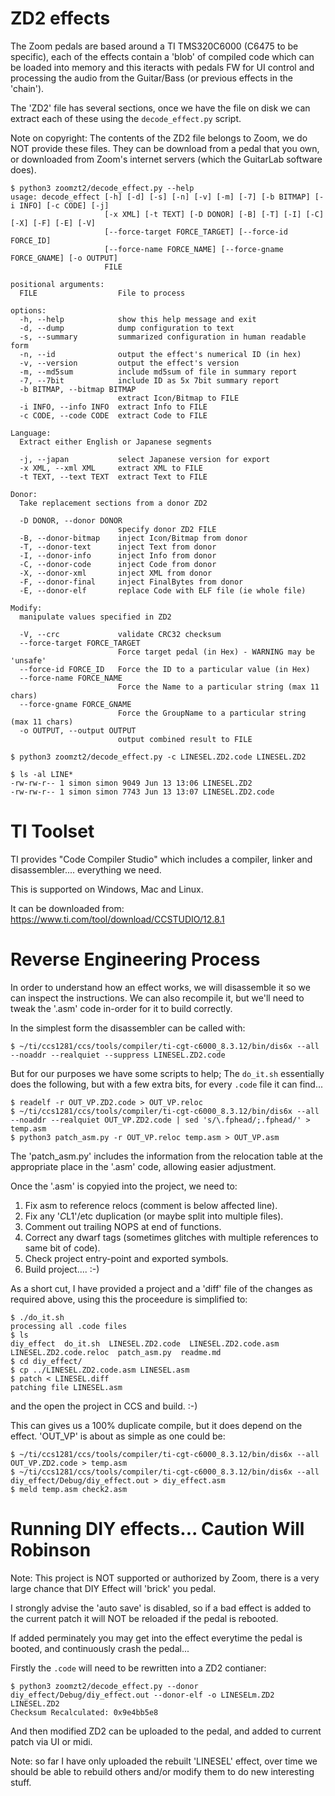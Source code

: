 
# ZD2 effects

The Zoom pedals are based around a TI TMS320C6000 (C6475 to be specific),
each of the effects contain a 'blob' of compiled code which can be loaded
into memory and this iteracts with pedals FW for UI control and processing
the audio from the Guitar/Bass (or previous effects in the 'chain').

The 'ZD2' file has several sections, once we have the file on disk we can 
extract each of these using the `decode_effect.py` script.

Note on copyright: The contents of the ZD2 file belongs to Zoom, we do NOT
provide these files. They can be download from a pedal that you own, or 
downloaded from Zoom's internet servers (which the GuitarLab software does).

```
$ python3 zoomzt2/decode_effect.py --help
usage: decode_effect [-h] [-d] [-s] [-n] [-v] [-m] [-7] [-b BITMAP] [-i INFO] [-c CODE] [-j]
                     [-x XML] [-t TEXT] [-D DONOR] [-B] [-T] [-I] [-C] [-X] [-F] [-E] [-V]
                     [--force-target FORCE_TARGET] [--force-id FORCE_ID]
                     [--force-name FORCE_NAME] [--force-gname FORCE_GNAME] [-o OUTPUT]
                     FILE

positional arguments:
  FILE                  File to process

options:
  -h, --help            show this help message and exit
  -d, --dump            dump configuration to text
  -s, --summary         summarized configuration in human readable form
  -n, --id              output the effect's numerical ID (in hex)
  -v, --version         output the effect's version
  -m, --md5sum          include md5sum of file in summary report
  -7, --7bit            include ID as 5x 7bit summary report
  -b BITMAP, --bitmap BITMAP
                        extract Icon/Bitmap to FILE
  -i INFO, --info INFO  extract Info to FILE
  -c CODE, --code CODE  extract Code to FILE

Language:
  Extract either English or Japanese segments

  -j, --japan           select Japanese version for export
  -x XML, --xml XML     extract XML to FILE
  -t TEXT, --text TEXT  extract Text to FILE

Donor:
  Take replacement sections from a donor ZD2

  -D DONOR, --donor DONOR
                        specify donor ZD2 FILE
  -B, --donor-bitmap    inject Icon/Bitmap from donor
  -T, --donor-text      inject Text from donor
  -I, --donor-info      inject Info from donor
  -C, --donor-code      inject Code from donor
  -X, --donor-xml       inject XML from donor
  -F, --donor-final     inject FinalBytes from donor
  -E, --donor-elf       replace Code with ELF file (ie whole file)

Modify:
  manipulate values specified in ZD2

  -V, --crc             validate CRC32 checksum
  --force-target FORCE_TARGET
                        Force target pedal (in Hex) - WARNING may be 'unsafe'
  --force-id FORCE_ID   Force the ID to a particular value (in Hex)
  --force-name FORCE_NAME
                        Force the Name to a particular string (max 11 chars)
  --force-gname FORCE_GNAME
                        Force the GroupName to a particular string (max 11 chars)
  -o OUTPUT, --output OUTPUT
                        output combined result to FILE

$ python3 zoomzt2/decode_effect.py -c LINESEL.ZD2.code LINESEL.ZD2 

$ ls -al LINE*
-rw-rw-r-- 1 simon simon 9049 Jun 13 13:06 LINESEL.ZD2
-rw-rw-r-- 1 simon simon 7743 Jun 13 13:07 LINESEL.ZD2.code
```

# TI Toolset

TI provides "Code Compiler Studio" which includes a compiler, linker and 
disassembler.... everything we need.

This is supported on Windows, Mac and Linux.

It can be downloaded from:
https://www.ti.com/tool/download/CCSTUDIO/12.8.1

# Reverse Engineering Process

In order to understand how an effect works, we will disassemble it so we can 
inspect the instructions. We can also recompile it, but we'll need to tweak the
'.asm' code in-order for it to build correctly.

In the simplest form the disassembler can be called with:
```
$ ~/ti/ccs1281/ccs/tools/compiler/ti-cgt-c6000_8.3.12/bin/dis6x --all --noaddr --realquiet --suppress LINESEL.ZD2.code
```

But for our purposes we have some scripts to help; The `do_it.sh` essentially
does the following, but with a few extra bits, for every `.code` file it can find...
```
$ readelf -r OUT_VP.ZD2.code > OUT_VP.reloc
$ ~/ti/ccs1281/ccs/tools/compiler/ti-cgt-c6000_8.3.12/bin/dis6x --all --noaddr --realquiet OUT_VP.ZD2.code | sed 's/\.fphead/;.fphead/' > temp.asm
$ python3 patch_asm.py -r OUT_VP.reloc temp.asm > OUT_VP.asm
```

The 'patch_asm.py' includes the information from the relocation table at the
appropriate place in the '.asm' code, allowing easier adjustment.

Once the '.asm' is copyied into the project, we need to:
1. Fix asm to reference relocs (comment is below affected line).
2. Fix any '$C$L1'/etc duplication (or maybe split into multiple files).
3. Comment out trailing NOPS at end of functions.
4. Correct any dwarf tags (sometimes glitches with multiple references to same bit of code).
5. Check project entry-point and exported symbols.
6. Build project.... :-)


As a short cut, I have provided a project and a 'diff' file of the changes
as required above, using this the proceedure is simplified to:
```
$ ./do_it.sh
processing all .code files
$ ls
diy_effect  do_it.sh  LINESEL.ZD2.code	LINESEL.ZD2.code.asm  LINESEL.ZD2.code.reloc  patch_asm.py  readme.md
$ cd diy_effect/
$ cp ../LINESEL.ZD2.code.asm LINESEL.asm
$ patch < LINESEL.diff
patching file LINESEL.asm
```
and the open the project in CCS and build. :-)

This can gives us a 100% duplicate compile, but it does depend on the effect.
'OUT_VP' is about as simple as one could be:
```
$ ~/ti/ccs1281/ccs/tools/compiler/ti-cgt-c6000_8.3.12/bin/dis6x --all OUT_VP.ZD2.code > temp.asm
$ ~/ti/ccs1281/ccs/tools/compiler/ti-cgt-c6000_8.3.12/bin/dis6x --all diy_effect/Debug/diy_effect.out > diy_effect.asm
$ meld temp.asm check2.asm
```

# Running DIY effects... Caution Will Robinson

Note: This project is NOT supported or authorized by Zoom, there is
a very large chance that DIY Effect will 'brick' you pedal.

I strongly advise the 'auto save' is disabled, so if a bad
effect is added to the current patch it will NOT be reloaded
if the pedal is rebooted.

If added perminately you may get into the effect everytime the
pedal is booted, and continuously crash the pedal...


Firstly the `.code` will need to be rewritten into a ZD2 contianer:
```
$ python3 zoomzt2/decode_effect.py --donor diy_effect/Debug/diy_effect.out --donor-elf -o LINESELm.ZD2 LINESEL.ZD2
Checksum Recalculated: 0x9e4bb5e8
```

And then modified ZD2 can be uploaded to the pedal, and added to 
current patch via UI or midi.

Note: so far I have only uploaded the rebuilt 'LINESEL' effect, 
over time we should be able to rebuild others and/or modify them
to do new interesting stuff.
